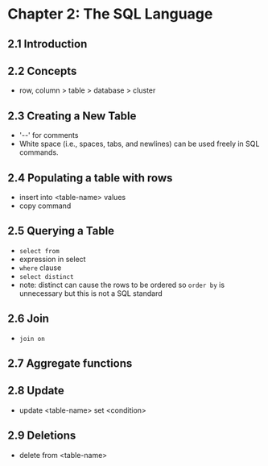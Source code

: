 # Chapter 2: The SQL Language

## 2.1 Introduction

## 2.2 Concepts

- row, column > table > database > cluster

## 2.3 Creating a New Table

- '--' for comments
- White space (i.e., spaces, tabs, and newlines) can be used freely in SQL commands.
  
## 2.4 Populating a table with rows

- insert into &lt;table-name&gt; values
- copy command

## 2.5 Querying a Table

- `select from`
- expression in select
- `where` clause
- `select distinct`
- note: distinct can cause the rows to be ordered so `order by` is unnecessary but this is not a SQL standard

## 2.6 Join

- `join on`

## 2.7 Aggregate functions

## 2.8 Update

- update &lt;table-name&gt; set &lt;condition&gt;

## 2.9 Deletions

- delete from &lt;table-name&gt;

